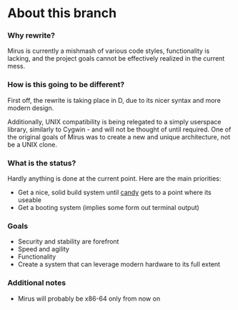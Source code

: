 # About this branch

### Why rewrite?
Mirus is currently a mishmash of various code styles, functionality is lacking, and the project goals cannot be effectively realized in the current mess.

### How is this going to be different?
First off, the rewrite is taking place in D, due to its nicer syntax and more modern design.

Additionally, UNIX compatibility is being relegated to a simply userspace library, similarly to Cygwin - and will not be thought of until required.  One of the original goals of Mirus was to create a new and unique architecture, not be a UNIX clone.

### What is the status?
Hardly anything is done at the current point.  Here are the main priorities:
- Get a nice, solid build system until [candy](https://github.com/joshbeitler/candy) gets to a point where its useable
- Get a booting system (implies some form out terminal output)

### Goals
- Security and stability are forefront
- Speed and agility
- Functionality
- Create a system that can leverage modern hardware to its full extent

### Additional notes
- Mirus will probably be x86-64 only from now on
